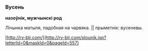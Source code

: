 ### Вусень
**назоўнік, мужчынскі род**

Лічынка матыля, падобная на чарвяка. || прыметнік: вусеневы.

<a rel="author">[http://rv-blr.com/](http://rv-blr.com/slounik.jsp?letterId=0&maskId=0&pageId=557)</a>
